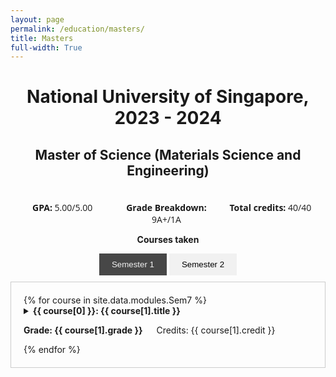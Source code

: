 ```yaml
---
layout: page
permalink: /education/masters/
title: Masters
full-width: True
---
```


<h1 style="text-align: center;">National University of Singapore, 2023 - 2024</h1>
<h2 style="text-align: center;"> Master of Science (Materials Science and Engineering)</h2>
<div class="container">
  <div class=item><b>GPA:</b> 5.00/5.00 </div>
  <div class=item><b>Grade Breakdown:</b> 9A+/1A </div>
  <div class=item><b>Total credits:</b> 40/40 </div>
</div>
<p style="text-align: center;"><b>Courses taken</b></p>

<div class="tab-container">
    <div class="bar">
        <button class="tablinks selected" onclick="openTab(event, 'sem_1')">Semester 1</button>
        <button class="tablinks" onclick="openTab(event, 'sem_2')">Semester 2</button>
    </div>
    <div id="sem_1" class="tabcontent active">
        {% for course in site.data.modules.Sem7 %}
            <details>
            <summary>
                <b>{{ course[0] }}: {{ course[1].title }}</b>
                <p><b>Grade: {{ course[1].grade }}</b> &emsp; Credits: {{ course[1].credit }}</p>
            </summary>
            <p>{{ course[1].description }}</p>
            </details>
        {% endfor %}
    </div>
    <div id="sem_2" class="tabcontent">
        {% for course in site.data.modules.Sem8 %}
            <details>
            <summary>
                <b>{{ course[0] }}: {{ course[1].title }}</b>
                <p><b>Grade: {{ course[1].grade }}</b> &emsp; Credits: {{ course[1].credit }}</p>
            </summary>
            <p>{{ course[1].description }}</p>
            </details>
        {% endfor %}
    </div>
</div>

<script>
  function openTab(evt, sem) {
    var i, tabcontent, tablinks;
    tabcontent = document.getElementsByClassName("tabcontent");
    for (i = 0; i < tabcontent.length; i++) {
        tabcontent[i].style.display = "none";
        tabcontent[i].className = tabcontent[i].className.replace(" active", "");
    }
    tablinks = document.getElementsByClassName("tablinks");
    for (i = 0; i < tablinks.length; i++) {
        tablinks[i].className = tablinks[i].className.replace(" selected", "");
    }
    document.getElementById(sem).style.display = "block";
    document.getElementById(sem).className += " active";
    evt.currentTarget.className += " selected";
    }
</script>

<style>
    .container {
    display: grid;
    text-align: center;
    padding-top: 20px;
    font-family: 'Open Sans';
    }

    @media screen and (min-width:700px) {
        .container {
        grid-template-columns: 33% 33% 33%
        }
    }

    .tab-container {
    border: None;
    padding: 0px;
    align-items: center;
    text-align: center;
    }

    button {
    background-color: #f1f1f1;
    border: none;
    padding: 10px 20px;
    cursor: pointer;
    transition: background-color 0.3s;
    }

    .tabcontent {
    display: none;
    text-align: left;
    border: 1px solid #ccc;
    padding: 20px;
    }

    .selected {
        background-color: #474747;
        color: #f1f1f1;
    }

    .active {
        display: block;
    }

    .bar {
    display: inline-block;
    margin-bottom: 10px;
    }
   
</style>